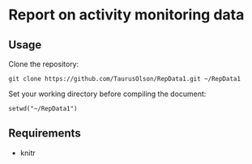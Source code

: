 # Report on activity monitoring data


## Usage

Clone the repository:

    git clone https://github.com/TaurusOlson/RepData1.git ~/RepData1

Set your working directory before compiling the document:

    setwd("~/RepData1")


## Requirements

* knitr
